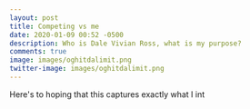 ```yaml
---
layout: post
title: Competing vs me
date: 2020-01-09 00:52 -0500
description: Who is Dale Vivian Ross, what is my purpose?
comments: true
image: images/oghitdalimit.png
twitter-image: images/oghitdalimit.png
---
```


Here's to hoping that this captures exactly what I int
